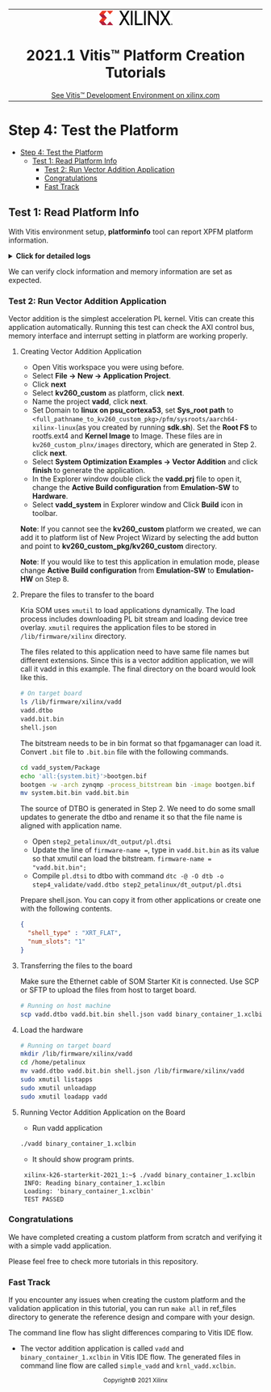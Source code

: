 <!--
# Copyright 2021 Xilinx Inc.
#
# Licensed under the Apache License, Version 2.0 (the "License");
# you may not use this file except in compliance with the License.
# You may obtain a copy of the License at
#
#     http://www.apache.org/licenses/LICENSE-2.0
#
# Unless required by applicable law or agreed to in writing, software
# distributed under the License is distributed on an "AS IS" BASIS,
# WITHOUT WARRANTIES OR CONDITIONS OF ANY KIND, either express or implied.
# See the License for the specific language governing permissions and
# limitations under the License.
-->

<table class="sphinxhide" width="100%">
 <tr width="100%">
    <td align="center"><img src="https://raw.githubusercontent.com/Xilinx/Image-Collateral/main/xilinx-logo.png" width="30%"/><h1>2021.1 Vitis™ Platform Creation Tutorials</h1>
    <a href="https://www.xilinx.com/products/design-tools/vitis.html">See Vitis™ Development Environment on xilinx.com</br></a>
    </td>
 </tr>
</table>

# Step 4: Test the Platform

- [Step 4: Test the Platform](#step-4-test-the-platform)
  - [Test 1: Read Platform Info](#test-1-read-platform-info)
    - [Test 2: Run Vector Addition Application](#test-2-run-vector-addition-application)
    - [Congratulations](#congratulations)
    - [Fast Track](#fast-track)

## Test 1: Read Platform Info

With Vitis environment setup, **platforminfo** tool can report XPFM platform information.

<details>

<summary><strong>Click for detailed logs</strong></summary>  

```bash
# in kv260_custom_pkg directory
platforminfo ./kv260_custom/export/kv260_custom/kv260_custom.xpfm
==========================
Basic Platform Information
==========================
Platform:           kv260_custom_platform
File:               <your path to>/kv260_custom_platform.xpfm
Description:        
A custom platform KV260 platform
    

=====================================
Hardware Platform (Shell) Information
=====================================
Vendor:                           xilinx
Board:                            KV260_Custom_Platform
Name:                             KV260_Custom_Platform
Version:                          0.0
Generated Version:                2021.1
Hardware:                         1
Software Emulation:               1
Hardware Emulation:               1
Hardware Emulation Platform:      0
FPGA Family:                      zynquplus
FPGA Device:                      xck26
Board Vendor:                     xilinx.com
Board Name:                       xilinx.com:kv260:1.1
Board Part:                       XCK26-SFVC784-2LV-C

=================
Clock Information
=================
  Default Clock Index: 2
  Clock Index:         1
    Frequency:         100.000000
  Clock Index:         2
    Frequency:         200.000000
  Clock Index:         3
    Frequency:         400.000000

==================
Memory Information
==================
  Bus SP Tag: HP0
  Bus SP Tag: HP1
  Bus SP Tag: HP2
  Bus SP Tag: HP3
  Bus SP Tag: HPC0
  Bus SP Tag: HPC1

=============================
Software Platform Information
=============================
Number of Runtimes:            1
Default System Configuration:  kv260_custom_platform
System Configurations:
  System Config Name:                      kv260_custom_platform
  System Config Description:               kv260_custom_platform
  System Config Default Processor Group:   xrt
  System Config Default Boot Image:        standard
  System Config Is QEMU Supported:         1
  System Config Processor Groups:
    Processor Group Name:      xrt
    Processor Group CPU Type:  cortex-a53
    Processor Group OS Name:   linux
  System Config Boot Images:
    Boot Image Name:           standard
    Boot Image Type:           
    Boot Image BIF:            kv260_custom_platform/boot/linux.bif
    Boot Image Data:           kv260_custom_platform/xrt/image
    Boot Image Boot Mode:      sd
    Boot Image RootFileSystem: 
    Boot Image Mount Path:     /mnt
    Boot Image Read Me:        kv260_custom_platform/boot/generic.readme
    Boot Image QEMU Args:      kv260_custom_platform/qemu/pmu_args.txt:kv260_custom_platform/qemu/qemu_args.txt
    Boot Image QEMU Boot:      
    Boot Image QEMU Dev Tree:  
Supported Runtimes:
  Runtime: OpenCL
```

</details>

We can verify clock information and memory information are set as expected.

### Test 2: Run Vector Addition Application

Vector addition is the simplest acceleration PL kernel. Vitis can create this application automatically. Running this test can check the AXI control bus, memory interface and interrupt setting in platform are working properly.

1. Creating Vector Addition Application

   - Open Vitis workspace you were using before.
   - Select **File -> New -> Application Project**.
   - Click **next**
   - Select **kv260_custom** as platform, click **next**.
   - Name the project **vadd**, click **next**.
   - Set Domain to **linux on psu_cortexa53**, set **Sys_root path** to ```<full_pathname_to_kv260_custom_pkg>/pfm/sysroots/aarch64-xilinx-linux```(as you created by running **sdk.sh**). Set the **Root FS** to rootfs.ext4 and **Kernel Image** to Image. These files are in `kv260_custom_plnx/images` directory, which are generated in Step 2. click **next**.
   - Select **System Optimization Examples -> Vector Addition** and click **finish** to generate the application.
   - In the Explorer window double click the **vadd.prj** file to open it, change the **Active Build configuration** from **Emulation-SW** to **Hardware**.
   - Select **vadd_system** in Explorer window and Click **Build** icon in toolbar.

   **Note**: If you cannot see the **kv260_custom** platform we created, we can add it to platform list of New Project Wizard by selecting the add button and point to **kv260_custom_pkg/kv260_custom** directory.

   **Note**: If you would like to test this application in emulation mode, please change  **Active Build configuration** from **Emulation-SW** to **Emulation-HW** on Step 8.

2. Prepare the files to transfer to the board

   Kria SOM uses `xmutil` to load applications dynamically. The load process includes downloading PL bit stream and loading device tree overlay. `xmutil` requires the application files to be stored in `/lib/firmware/xilinx` directory.

   The files related to this application need to have same file names but different extensions. Since this is a vector addition application, we will call it vadd in this example. The final directory on the board would look like this.

   ```bash
   # On target board
   ls /lib/firmware/xilinx/vadd
   vadd.dtbo
   vadd.bit.bin
   shell.json
   ```

   The bitstream needs to be in bin format so that fpgamanager can load it. Convert `.bit` file to `.bit.bin` file with the following commands.

   ```bash
   cd vadd_system/Package
   echo 'all:{system.bit}'>bootgen.bif
   bootgen -w -arch zynqmp -process_bitstream bin -image bootgen.bif
   mv system.bit.bin vadd.bit.bin
   ```

   The source of DTBO is generated in Step 2. We need to do some small updates to generate the dtbo and rename it so that the file name is aligned with application name.

   - Open `step2_petalinux/dt_output/pl.dtsi`
   - Update the line of `firmware-name =`, type in `vadd.bit.bin` as its value so that xmutil can load the bitstream. `firmware-name = "vadd.bit.bin";`
   - Compile `pl.dtsi` to dtbo with command `dtc -@ -O dtb -o step4_validate/vadd.dtbo step2_petalinux/dt_output/pl.dtsi`

   Prepare shell.json. You can copy it from other applications or create one with the following contents.

    ```json
    {
      "shell_type" : "XRT_FLAT",
      "num_slots": "1"
    }
    ```

3. Transferring the files to the board

    Make sure the Ethernet cable of SOM Starter Kit is connected. Use SCP or SFTP to upload the files from host to target board.

    ```bash
    # Running on host machine
    scp vadd.dtbo vadd.bit.bin shell.json vadd binary_container_1.xclbin petalinux@<SOM Starter Kit IP>:/home/petalinux
    ```
4. Load the hardware

    ```bash
    # Running on target board
    mkdir /lib/firmware/xilinx/vadd
    cd /home/petalinux
    mv vadd.dtbo vadd.bit.bin shell.json /lib/firmware/xilinx/vadd
    sudo xmutil listapps
    sudo xmutil unloadapp
    sudo xmutil loadapp vadd
    ```


5. Running Vector Addition Application on the Board

   - Run vadd application

   ```bash
   ./vadd binary_container_1.xclbin
   ```

   - It should show program prints.

   ```
    xilinx-k26-starterkit-2021_1:~$ ./vadd binary_container_1.xclbin
    INFO: Reading binary_container_1.xclbin
    Loading: 'binary_container_1.xclbin'
    TEST PASSED
   ```

### Congratulations

We have completed creating a custom platform from scratch and verifying it with a simple vadd application.

Please feel free to check more tutorials in this repository.

### Fast Track

If you encounter any issues when creating the custom platform and the validation application in this tutorial, you can run `make all` in ref_files directory to generate the reference design and compare with your design.

The command line flow has slight differences comparing to Vitis IDE flow.
- The vector addition application is called `vadd` and `binary_container_1.xclbin` in Vitis IDE flow. The generated files in command line flow are called `simple_vadd` and `krnl_vadd.xclbin`.

<p class="sphinxhide" align="center"><sup>Copyright&copy; 2021 Xilinx</sup></p>
